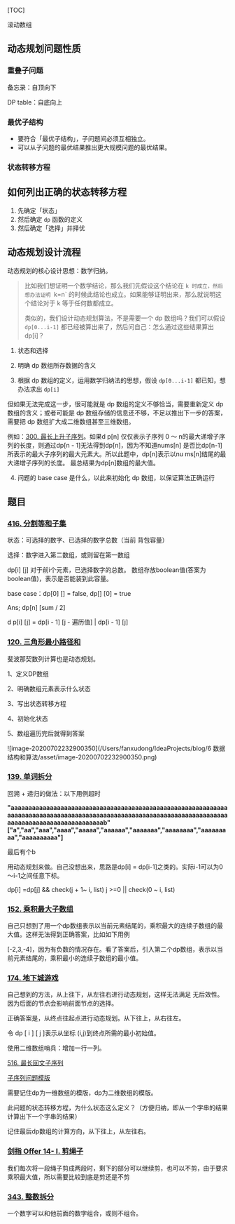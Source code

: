 [TOC]

滚动数组

## 动态规划问题性质

### 重叠子问题

备忘录：自顶向下

DP table：自底向上

### 最优子结构

- 要符合「最优子结构」，子问题间必须互相独立。
- 可以从子问题的最优结果推出更大规模问题的最优结果。


### 状态转移方程



## 如何列出正确的状态转移方程

1. 先确定「状态」
2. 然后确定 `dp` 函数的定义
3. 然后确定「选择」并择优



## 动态规划设计流程

动态规划的核心设计思想：数学归纳。

> 比如我们想证明一个数学结论，那么我们先假设这个结论在 `k 时成立，然后想办法证明 `k=n` 的时候此结论也成立。如果能够证明出来，那么就说明这个结论对于 k 等于任何数都成立。
>
> 类似的，我们设计动态规划算法，不是需要一个 dp 数组吗？我们可以假设 `dp[0...i-1]` 都已经被算出来了，然后问自己：怎么通过这些结果算出 dp[i]？

1. 状态和选择

2. 明确 dp 数组所存数据的含义

3. 根据 dp 数组的定义，运用数学归纳法的思想，假设 `dp[0...i-1]` 都已知，想办法求出 `dp[i]`

  但如果无法完成这一步，很可能就是 dp 数组的定义不够恰当，需要重新定义 dp 数组的含义；或者可能是 dp 数组存储的信息还不够，不足以推出下一步的答案，需要把 dp 数组扩大成二维数组甚至三维数组。

  例如：[300. 最长上升子序列](https://leetcode-cn.com/problems/longest-increasing-subsequence/)。如果d p[n] 仅仅表示子序列 0 ～ n的最大递增子序列的长度，则通过dp[n - 1]无法得到dp[n]，因为不知道nums[n] 是否比dp[n-1]所表示的最大子序列的最大元素大。所以此题中，dp[n]表示以nu ms[n]结尾的最大递增子序列的长度。 最总结果为dp[n]数组的最大值。

4. 问题的 base case 是什么，以此来初始化 dp 数组，以保证算法正确运行



## 题目

 

### [416. 分割等和子集](https://leetcode-cn.com/problems/partition-equal-subset-sum/)

状态：可选择的数字、已选择的数字总数（当前 背包容量）

选择：数字进入第二数组，或则留在第一数组



dp[i] [j]  对于前i个元素，已选择数字的总数。 数组存放boolean值(答案为boolean值)，表示是否能装到此容量。

base case：dp[0] [] = false, dp[] [0] = true

Ans; dp[n] [sum / 2]



d p[i] [j] = dp[i - 1] [j - 遍历值]  | dp[i - 1] [j]



### [120. 三角形最小路径和](https://leetcode-cn.com/problems/triangle/)







斐波那契数列计算也是动态规划。

1、定义DP数组

2、明确数组元素表示什么状态

3、写出状态转移方程

4、初始化状态

5、数组遍历完后就得到答案

![image-20200702232900350](/Users/fanxudong/IdeaProjects/blog/6 数据结构和算法/asset/image-20200702232900350.png)







### [139. 单词拆分](https://leetcode-cn.com/problems/word-break/)

回溯 + 递归的做法：以下用例超时

**"aaaaaaaaaaaaaaaaaaaaaaaaaaaaaaaaaaaaaaaaaaaaaaaaaaaaaaaaaaaaaaaaaaaaaaaaaaaaaaaaaaaaaaaaaaaaaaaaaaaaaaaaaaaaaaaaaaaaaaaaaaaaaaaaaaaaaaaaaaaaaaaaaaaaaab" ["a","aa","aaa","aaaa","aaaaa","aaaaaa","aaaaaaa","aaaaaaaa","aaaaaaaaa","aaaaaaaaaa"]**

最后有个b

用动态规划来做。自己没想出来，思路是dp[i] = dp[i-1]之类的。实际i-1可以为0～i-1之间任意下标。

dp[i] =dp[j] && check(j + 1~ i, list)   j >=0 || check(0 ~ i, list)



### [152. 乘积最大子数组](https://leetcode-cn.com/problems/maximum-product-subarray/)

自己只想到了用一个dp数组表示以当前元素结尾的，乘积最大的连续子数组的最大值。这样无法得到正确答案，比如如下用例

[-2,3,-4]，因为有负数的情况存在。看了答案后，引入第二个dp数组，表示以当前元素结尾的，乘积最小的连续子数组的最小值。







### [174. 地下城游戏](https://leetcode-cn.com/problems/dungeon-game/)

自己想到的方法，从上往下，从左往右进行动态规划，这样无法满足 无后效性。因为后面的节点会影响前面节点的选择。

正确答案是，从终点往起点进行动态规划。从下往上，从右往左。

令 dp [ i ] [ j ]表示从坐标 (i,j)到终点所需的最小初始值。

使用二维数组哨兵：增加一行一列。



[516. 最长回文子序列](https://leetcode-cn.com/problems/longest-palindromic-subsequence/)

[子序列问题模版](https://github.com/labuladong/fucking-algorithm/blob/master/%E5%8A%A8%E6%80%81%E8%A7%84%E5%88%92%E7%B3%BB%E5%88%97/%E5%AD%90%E5%BA%8F%E5%88%97%E9%97%AE%E9%A2%98%E6%A8%A1%E6%9D%BF.md)

需要记住dp为一维数组的模版，dp为二维数组的模版。

此问题的状态转移方程，为什么状态这么定义？（方便归纳，即从一个字串的结果计算出下一个字串的结果）

记住最后dp数组的计算方向，从下往上，从左往右。





### [剑指 Offer 14- I. 剪绳子](https://leetcode-cn.com/problems/jian-sheng-zi-lcof/)

我们每次将一段绳子剪成两段时，剩下的部分可以继续剪，也可以不剪，由于要求乘积最大值，所以需要比较到底是剪还是不剪



### [343. 整数拆分](https://leetcode-cn.com/problems/integer-break/)

一个数字可以和他前面的数字组合，或则不组合。

